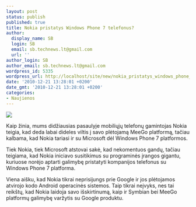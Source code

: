 ```yaml
---
layout: post
status: publish
published: true
title: Nokia pristatys Windows Phone 7 telefonus?
author:
  display_name: SB
  login: SB
  email: sb.technews.lt@gmail.com
  url: ''
author_login: SB
author_email: sb.technews.lt@gmail.com
wordpress_id: 5335
wordpress_url: http://localhost/site/new/nokia_pristatys_windows_phone_7_telefonus/
date: '2010-12-21 13:28:01 +0200'
date_gmt: '2010-12-21 13:28:01 +0200'
categories:
- Naujienos
---
```

<div class="imgright"><img src="http://www.part.lt/img/a8f5ae676e21262e96724065f44595c8140.jpg"  /></div>
<p>Kaip žinia, mums didžiausias pasaulyje mobiliųjų telefonų gamintojas Nokia teigia, kad deda labai dideles viltis į savo plėtojamą MeeGo platformą, tačiau kalbama, kad Nokia tariasi ir su Microsoft dėl Windows Phone 7 platformos.</p>
<p>Tiek Nokia, tiek Microsoft atstovai sakė, kad nekomentuos gandų, tačiau teigiama, kad Nokia iniciavo susitikimus su programinės įrangos gigantu, kuriuose norėjo aptarti galimybę pristatyti kompanijos telefonus su Windows Phone 7 platforma.</p>
<p>Viena aišku, kad Nokia tikrai neprisijungs prie Google ir jos plėtojamos atvirojo kodo Android operacinės sistemos. Taip tikrai neįvyks, nes tai reikštų, kad Nokia laidoja savo išskirtinumą, kaip ir Symbian bei MeeGo platformų galimybę varžytis su Google produktu.<br /></p>
